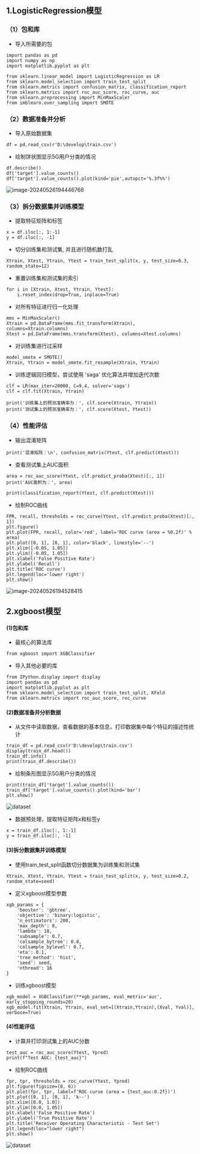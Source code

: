 ## 1.LogisticRegression模型

### （1）包和库

- 导入所需要的包

```
import pandas as pd
import numpy as np
import matplotlib.pyplot as plt

from sklearn.linear_model import LogisticRegression as LR
from sklearn.model_selection import train_test_split
from sklearn.metrics import confusion_matrix, classification_report
from sklearn.metrics import roc_auc_score, roc_curve, auc
from sklearn.preprocessing import MinMaxScaler
from imblearn.over_sampling import SMOTE
```

### （2）数据准备并分析

- 导入原始数据集

```
df = pd.read_csv(r'D:\develop\train.csv')
```

- 绘制饼状图显示5G用户分类的情况

```
df.describe()
df['target'].value_counts()
df['target'].value_counts().plot(kind='pie',autopct='%.3f%%')
```

![image-20240526194446768](images/image-20240526194446768.png)

### （3）拆分数据集并训练模型

- 提取特征矩阵和标签

```
x = df.iloc[:, 1:-1]
y = df.iloc[:, -1]
```

-  切分训练集和测试集, 并且进行随机数打乱

```
Xtrain, Xtest, Ytrain, Ytest = train_test_split(x, y, test_size=0.3, random_state=12)
```

-  重置训练集和测试集的索引

```
for i in [Xtrain, Xtest, Ytrain, Ytest]:
    i.reset_index(drop=True, inplace=True)
```

-  对所有特征进行归一化处理

```
mms = MinMaxScaler()
Xtrain = pd.DataFrame(mms.fit_transform(Xtrain), columns=Xtrain.columns)
Xtest = pd.DataFrame(mms.transform(Xtest), columns=Xtest.columns)
```

- 对训练集进行过采样

```
model_smote = SMOTE()
Xtrain, Ytrain = model_smote.fit_resample(Xtrain, Ytrain)
```

- 训练逻辑回归模型，尝试使用 'saga' 优化算法并增加迭代次数

```
clf = LR(max_iter=20000, C=9.4, solver='saga')
clf = clf.fit(Xtrain, Ytrain)

print('训练集上的预测准确率为：', clf.score(Xtrain, Ytrain))
print('测试集上的预测准确率为：', clf.score(Xtest, Ytest))
```

### （4）性能评估

- 输出混淆矩阵

```
print('混淆矩阵：\n', confusion_matrix(Ytest, clf.predict(Xtest)))
```

- 查看测试集上AUC面积

```
area = roc_auc_score(Ytest, clf.predict_proba(Xtest)[:, 1])
print('AUC面积为：', area)

print(classification_report(Ytest, clf.predict(Xtest)))
```

- 绘制ROC曲线

```
FPR, recall, thresholds = roc_curve(Ytest, clf.predict_proba(Xtest)[:, 1])
plt.figure()
plt.plot(FPR, recall, color='red', label='ROC curve (area = %0.2f)' % area)
plt.plot([0, 1], [0, 1], color='black', linestyle='--')
plt.xlim([-0.05, 1.05])
plt.ylim([-0.05, 1.05])
plt.xlabel('False Positive Rate')
plt.ylabel('Recall')
plt.title('ROC curve')
plt.legend(loc='lower right')
plt.show()
```

![image-20240526194528415](images/image-20240526194528415.png)

## 2.xgboost模型

#### (1)包和库
* 最核心的算法库
```
from xgboost import XGBClassifier
```
* 导入其他必要的库
```
from IPython.display import display
import pandas as pd
import matplotlib.pyplot as plt
from sklearn.model_selection import train_test_split, KFold
from sklearn.metrics import roc_auc_score, roc_curve
```
#### (2)数据准备并分析数据
* 从文件中读取数据，查看数据的基本信息，打印数据集中每个特征的描述性统计
```
train_df = pd.read_csv(r'D:\develop\train.csv')
display(train_df.head())
train_df.info()
print(train_df.describe())
```
* 绘制条形图显示5G用户分类的情况
```
print(train_df['target'].value_counts())
train_df['target'].value_counts().plot(kind='bar')
plt.show()
```
![dataset](./images/5G-pre.png)
* 数据预处理，提取特征矩阵x和标签y
```
x = train_df.iloc[:, 1:-1]  
y = train_df.iloc[:, -1]    
```
#### (3)拆分数据集并训练模型
* 使用train_test_split函数切分数据集为训练集和测试集
```
Xtrain, Xtest, Ytrain, Ytest = train_test_split(x, y, test_size=0.2, random_state=seed)
```
* 定义xgboost模型参数
```
xgb_params = {
    'booster': 'gbtree', 
    'objective': 'binary:logistic',
    'n_estimators': 200,  
    'max_depth': 8, 
    'lambda': 10,  
    'subsample': 0.7, 
    'colsample_bytree': 0.8,  
    'colsample_bylevel': 0.7,  
    'eta': 0.1,  
    'tree_method': 'hist', 
    'seed': seed, 
    'nthread': 16 
}
```
* 训练xgboost模型
```
xgb_model = XGBClassifier(**xgb_params, eval_metric='auc', early_stopping_rounds=20)
xgb_model.fit(Xtrain, Ytrain, eval_set=[(Xtrain,Ytrain),(Xval, Yval)], verbose=True)
```
#### (4)性能评估
* 计算并打印测试集上的AUC分数
```
test_auc = roc_auc_score(Ytest, Ypred)
print(f"Test AUC: {test_auc}")
```
* 绘制ROC曲线
```
fpr, tpr, thresholds = roc_curve(Ytest, Ypred)
plt.figure(figsize=(8, 6))
plt.plot(fpr, tpr, label=f'ROC curve (area = {test_auc:0.2f})')
plt.plot([0, 1], [0, 1], 'k--')
plt.xlim([0.0, 1.0])
plt.ylim([0.0, 1.05])
plt.xlabel('False Positive Rate')
plt.ylabel('True Positive Rate')
plt.title('Receiver Operating Characteristic - Test Set')
plt.legend(loc="lower right")
plt.show()
```
![dataset](./images/xgboost-roc.png)

